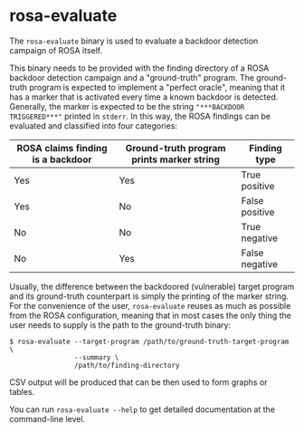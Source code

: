 # rosa-evaluate

The `rosa-evaluate` binary is used to evaluate a backdoor detection campaign of ROSA itself.

This binary needs to be provided with the finding directory of a ROSA backdoor detection campaign
and a "ground-truth" program. The ground-truth program is expected to implement a "perfect oracle",
meaning that it has a marker that is activated every time a known backdoor is detected. Generally,
the marker is expected to be the string `"***BACKDOOR TRIGGERED***"` printed in `stderr`. In this
way, the ROSA findings can be evaluated and classified into four categories:

| ROSA claims finding is a backdoor | Ground-truth program prints marker string | Finding type   |
| --------------------------------- | ----------------------------------------- | -------------- |
| Yes                               | Yes                                       | True positive  |
| Yes                               | No                                        | False positive |
| No                                | No                                        | True negative  |
| No                                | Yes                                       | False negative |

Usually, the difference between the backdoored (vulnerable) target program and its ground-truth
counterpart is simply the printing of the marker string. For the convenience of the user,
`rosa-evaluate` reuses as much as possible from the ROSA configuration, meaning that in most cases
the only thing the user needs to supply is the path to the ground-truth binary:

```console
$ rosa-evaluate --target-program /path/to/ground-truth-target-program \
                --summary \
                /path/to/finding-directory
```

CSV output will be produced that can be then used to form graphs or tables.

You can run `rosa-evaluate --help` to get detailed documentation at the command-line level.
